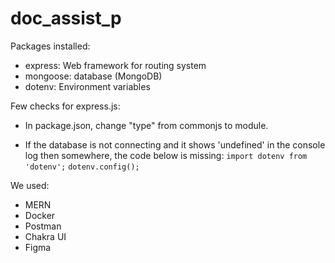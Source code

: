 # doc_assist_p


Packages installed: 
* express: Web framework for routing system
* mongoose: database (MongoDB)
* dotenv: Environment variables


Few checks for express.js:
* In package.json, change "type" from commonjs to module.

* If the database is not connecting and it shows 'undefined' in the console log then somewhere, the code below is missing:
`import dotenv from 'dotenv';`
`dotenv.config();`

We used:
* MERN
* Docker
* Postman
* Chakra UI
* Figma